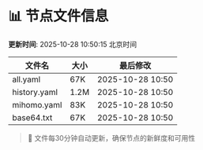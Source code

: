 # 📊 节点文件信息

**更新时间**: 2025-10-28 10:50:15 北京时间

| 文件名 | 大小 | 最后修改 |
|--------|------|----------|
| all.yaml | 67K | 2025-10-28 10:50 |
| history.yaml | 1.2M | 2025-10-28 10:50 |
| mihomo.yaml | 83K | 2025-10-28 10:50 |
| base64.txt | 67K | 2025-10-28 10:50 |

> 🔄 文件每30分钟自动更新，确保节点的新鲜度和可用性
